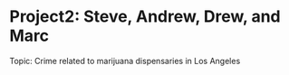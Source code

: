 # Project2: Steve, Andrew, Drew, and Marc

Topic: Crime related to marijuana dispensaries in Los Angeles 
